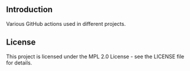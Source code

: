 ## Introduction

Various GitHub actions used in different projects.

## License

This project is licensed under the MPL 2.0 License - see the LICENSE file for details.
